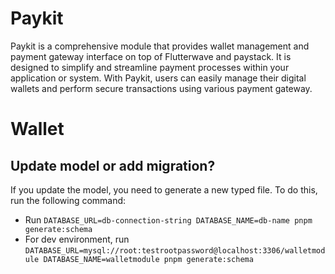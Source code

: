 # Paykit
Paykit is a comprehensive module that provides wallet management and payment gateway interface on top of Flutterwave and paystack. It is designed to simplify and streamline payment processes within your application or system. With Paykit, users can easily manage their digital wallets and perform secure transactions using various payment gateway.



# Wallet

## Update model or add migration?
If you update the model, you need to generate a new typed file. To do this, run the following command:
- Run `DATABASE_URL=db-connection-string DATABASE_NAME=db-name pnpm generate:schema`
- For dev environment, run `DATABASE_URL=mysql://root:testrootpassword@localhost:3306/walletmodule DATABASE_NAME=walletmodule pnpm generate:schema`